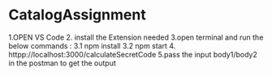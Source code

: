 # CatalogAssignment

1.OPEN VS Code 
2. install the Extension needed
3.open terminal and run the below commands :
  3.1 npm install
  3.2 npm start
4. httpp://localhost:3000/calculateSecretCode
5.pass the input body1/body2 in the postman to get the output
